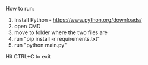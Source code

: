 How to run:

1. Install Python - https://www.python.org/downloads/
2. open CMD
3. move to folder where the two files are
4. run "pip install -r requirements.txt"
5. run "python main.py"

Hit CTRL+C to exit
